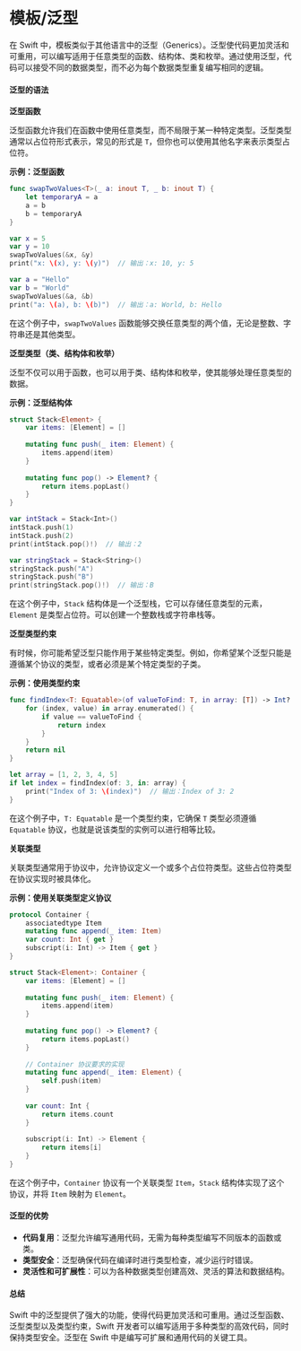 # 模板/泛型

在 Swift 中，模板类似于其他语言中的泛型（Generics）。泛型使代码更加灵活和可重用，可以编写适用于任意类型的函数、结构体、类和枚举。通过使用泛型，代码可以接受不同的数据类型，而不必为每个数据类型重复编写相同的逻辑。

#### 泛型的语法

**泛型函数**

泛型函数允许我们在函数中使用任意类型，而不局限于某一种特定类型。泛型类型通常以占位符形式表示，常见的形式是 `T`，但你也可以使用其他名字来表示类型占位符。

**示例：泛型函数**

```swift
func swapTwoValues<T>(_ a: inout T, _ b: inout T) {
    let temporaryA = a
    a = b
    b = temporaryA
}

var x = 5
var y = 10
swapTwoValues(&x, &y)
print("x: \(x), y: \(y)")  // 输出：x: 10, y: 5

var a = "Hello"
var b = "World"
swapTwoValues(&a, &b)
print("a: \(a), b: \(b)")  // 输出：a: World, b: Hello
```

在这个例子中，`swapTwoValues` 函数能够交换任意类型的两个值，无论是整数、字符串还是其他类型。

**泛型类型（类、结构体和枚举）**

泛型不仅可以用于函数，也可以用于类、结构体和枚举，使其能够处理任意类型的数据。

**示例：泛型结构体**

```swift
struct Stack<Element> {
    var items: [Element] = []
    
    mutating func push(_ item: Element) {
        items.append(item)
    }
    
    mutating func pop() -> Element? {
        return items.popLast()
    }
}

var intStack = Stack<Int>()
intStack.push(1)
intStack.push(2)
print(intStack.pop()!)  // 输出：2

var stringStack = Stack<String>()
stringStack.push("A")
stringStack.push("B")
print(stringStack.pop()!)  // 输出：B
```

在这个例子中，`Stack` 结构体是一个泛型栈，它可以存储任意类型的元素，`Element` 是类型占位符。可以创建一个整数栈或字符串栈等。

**泛型类型约束**

有时候，你可能希望泛型只能作用于某些特定类型。例如，你希望某个泛型只能是遵循某个协议的类型，或者必须是某个特定类型的子类。

**示例：使用类型约束**

```swift
func findIndex<T: Equatable>(of valueToFind: T, in array: [T]) -> Int? {
    for (index, value) in array.enumerated() {
        if value == valueToFind {
            return index
        }
    }
    return nil
}

let array = [1, 2, 3, 4, 5]
if let index = findIndex(of: 3, in: array) {
    print("Index of 3: \(index)")  // 输出：Index of 3: 2
}
```

在这个例子中，`T: Equatable` 是一个类型约束，它确保 `T` 类型必须遵循 `Equatable` 协议，也就是说该类型的实例可以进行相等比较。

**关联类型**

关联类型通常用于协议中，允许协议定义一个或多个占位符类型。这些占位符类型在协议实现时被具体化。

**示例：使用关联类型定义协议**

```swift
protocol Container {
    associatedtype Item
    mutating func append(_ item: Item)
    var count: Int { get }
    subscript(i: Int) -> Item { get }
}

struct Stack<Element>: Container {
    var items: [Element] = []
    
    mutating func push(_ item: Element) {
        items.append(item)
    }
    
    mutating func pop() -> Element? {
        return items.popLast()
    }
    
    // Container 协议要求的实现
    mutating func append(_ item: Element) {
        self.push(item)
    }
    
    var count: Int {
        return items.count
    }
    
    subscript(i: Int) -> Element {
        return items[i]
    }
}
```

在这个例子中，`Container` 协议有一个关联类型 `Item`，`Stack` 结构体实现了这个协议，并将 `Item` 映射为 `Element`。

#### 泛型的优势

* **代码复用**：泛型允许编写通用代码，无需为每种类型编写不同版本的函数或类。
* **类型安全**：泛型确保代码在编译时进行类型检查，减少运行时错误。
* **灵活性和可扩展性**：可以为各种数据类型创建高效、灵活的算法和数据结构。

#### 总结

Swift 中的泛型提供了强大的功能，使得代码更加灵活和可重用。通过泛型函数、泛型类型以及类型约束，Swift 开发者可以编写适用于多种类型的高效代码，同时保持类型安全。泛型在 Swift 中是编写可扩展和通用代码的关键工具。
